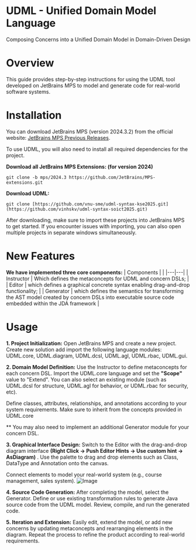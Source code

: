 # UDML - Unified Domain Model Language
Composing Concerns into a Unified
Domain Model in Domain-Driven Design

# Overview
This guide provides step-by-step instructions for using the UDML tool developed on JetBrains MPS to model and generate code for real-world software systems.

# Installation

You can download JetBrains MPS (version 2024.3.2) from the official website: [JetBrains MPS Previous Releases](https://www.jetbrains.com/mps/download/previous.html#).

To use UDML, you will also need to install all required dependencies for the project.

**Download all JetBrains MPS Extensions: (for version 2024)**

```
git clone -b mps/2024.3 https://github.com/JetBrains/MPS-extensions.git
```

**Download UDML:**

```
git clone [https://github.com/vnu-sme/udml-syntax-kse2025.git](https://github.com/vinhskv/udml-syntax-soict2025.git)
```

After downloading, make sure to import these projects into JetBrains MPS to get started. If you encounter issues with importing, you can also open multiple projects in separate windows simultaneously.
# New Features 
**We have implemented three core components:**
| Components  |   |
|---|---|
| Instructor | Which defines the metaconcepts for UDML and concern DSLs; |
| Editor | which defines a graphical concrete syntax enabling drag-and-drop functionality; |
| Generator | which defines the semantics for transforming the AST model created by concern DSLs into executable source code embedded within the JDA framework |

# Usage

**1. Project Initialization:**
    Open JetBrains MPS and create a new project. Create new solution add import the following language modules: UDML.core, UDML.diagram, UDML.dcsl, UDML.agl, UDML.rbac, UDML.gui.

**2. Domain Model Definition:**
    Use the Instructor to define metaconcepts for each concern DSL. Import the UDML.core language and set the **"Scope"** value to "Extend". You can also select an existing module (such as UDML.dcsl for structure, UDML.agl for behavior, or UDML.rbac for security, etc). 

Define classes, attributes, relationships, and annotations according to your system requirements. Make sure to inherit from the concepts provided in UDML.core

** You may also need to implement an additional Generator module for your concern DSL.

**3. Graphical Interface Design:**
    Switch to the Editor with the drag-and-drop diagram interface **(Right Click -> Push Editor Hints -> Use custom hint -> AsDiagram)** .
    Use the palette to drag and drop elements such as Class, DataType and Annotation onto the canvas.

Connect elements to model your real-world system (e.g., course management, sales system).
    ![Image](https://github.com/user-attachments/assets/55f511f8-447f-44d3-94d7-41d7280b7d2a)


**4. Source Code Generation:**
    After completing the model, select the Generator.
    Define or use existing transformation rules to generate Java source code from the UDML model.
    Review, compile, and run the generated code.

**5. Iteration and Extension:** 
    Easily edit, extend the model, or add new concerns by updating metaconcepts and rearranging elements in the diagram.
    Repeat the process to refine the product according to real-world requirements.
